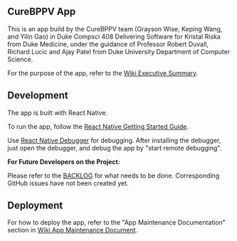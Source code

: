 ## CureBPPV App

This is an app build by the CureBPPV team (Grayson Wise, Keping Wang, and Yilin Gao) in Duke Compsci 408 Delivering Software for Kristal Riska from Duke Medicine, under the guidance of Professor Robert Duvall, Richard Lucic and Ajay Patel from Duke University Department of Computer Science.

For the purpose of the app, refer to the [Wiki Executive Summary](https://github.com/DukeCureBPPV/CureBPPV/wiki/executive-summary).

## Development

The app is built with React Native.

To run the app, follow the [React Native Getting Started Guide](https://facebook.github.io/react-native/docs/getting-started.html#installing-dependencies).

Use [React Native Debugger](https://github.com/jhen0409/react-native-debugger) for debugging. After installing the debugger, just open the debugger, and debug the app by "start remote debugging".

**For Future Developers on the Project:**

Please refer to the [BACKLOG](https://github.com/DukeCureBPPV/CureBPPV/blob/master/BACKLOG.txt) for what needs to be done. Corresponding GitHub issues have not been created yet.

## Deployment

For how to deploy the app, refer to the "App Maintenance Documentation" section in [Wiki App Maintenance Document](https://github.com/DukeCureBPPV/CureBPPV/wiki/app-maintenance-document).
